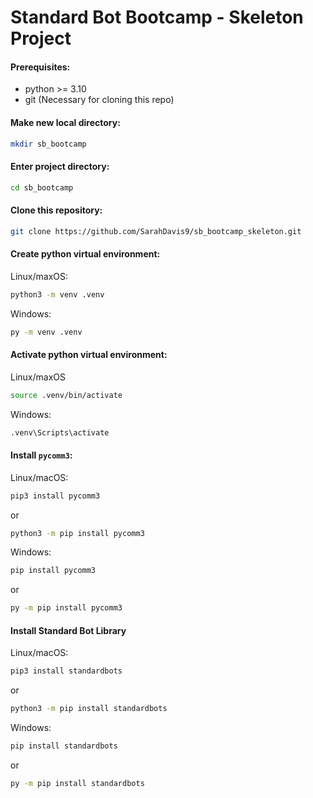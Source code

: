 # Standard Bot Bootcamp - Skeleton Project

#### Prerequisites:
- python >= 3.10
- git (Necessary for cloning this repo)

#### Make new local directory:
```bash
mkdir sb_bootcamp
```

#### Enter project directory:
```bash
cd sb_bootcamp
```

#### Clone this repository:
```bash
git clone https://github.com/SarahDavis9/sb_bootcamp_skeleton.git
```

#### Create python virtual environment:
Linux/maxOS:
```bash
python3 -m venv .venv
```
Windows:
```bash
py -m venv .venv
```

#### Activate python virtual environment:
Linux/maxOS
```bash
source .venv/bin/activate
```
Windows:
```bash
.venv\Scripts\activate
```

#### Install `pycomm3`:
Linux/macOS:
```bash
pip3 install pycomm3
```
or
```bash
python3 -m pip install pycomm3
```

Windows:
```bash
pip install pycomm3
```
or
```bash
py -m pip install pycomm3
```

#### Install Standard Bot Library

Linux/macOS:
```bash
pip3 install standardbots
```
or
```bash
python3 -m pip install standardbots
```

Windows:
```bash
pip install standardbots
```
or
```bash
py -m pip install standardbots
```
